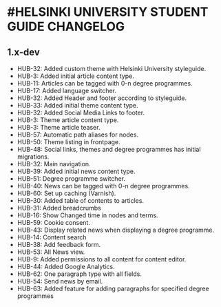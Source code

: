 #HELSINKI UNIVERSITY STUDENT GUIDE CHANGELOG
=================

## 1.x-dev
* HUB-32: Added custom theme with Helsinki University styleguide.
* HUB-3: Added initial article content type.
* HUB-11: Articles can be tagged with 0-n degree programmes.
* HUB-17: Added language switcher.
* HUB-32: Added Header and footer according to styleguide.
* HUB-33: Added initial theme content type.
* HUB-32: Added Social Media Links to footer.
* HUB-3: Theme article content type.
* HUB-3: Theme article teaser.
* HUB-57: Automatic path aliases for nodes.
* HUB-50: Theme listing in frontpage.
* HUB-48: Social links, themes and degree programmes has initial migrations.
* HUB-32: Main navigation.
* HUB-39: Added initial news content type.
* HUB-51: Degree programme switcher.
* HUB-40: News can be tagged with 0-n degree programmes.
* HUB-60: Set up caching (Varnish).
* HUB-30: Added table of contents to articles.
* HUB-31: Added breadcrumbs
* HUB-16: Show Changed time in nodes and terms.
* HUB-59: Cookie consent.
* HUB-43: Display related news when displaying a degree programme.
* HUB-14: Content search
* HUB-38: Add feedback form.
* HUB-53: All News view.
* HUB-9: Added permissions to all content for content editor.
* HUB-44: Added Google Analytics.
* HUB-62: One paragraph type with all fields.
* HUB-54: Send news by email.
* HUB-63: Added feature for adding paragraphs for specified degree programmes
